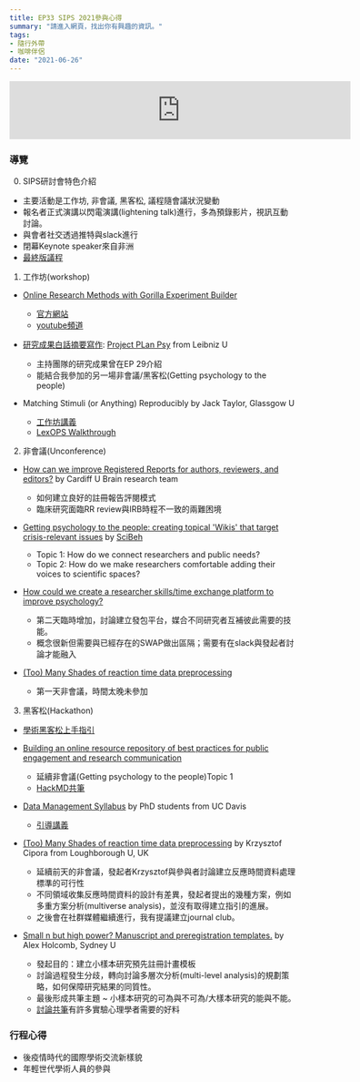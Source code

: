 ```yaml
---
title: EP33 SIPS 2021參與心得
summary: "請進入網頁，找出你有興趣的資訊。"
tags:
- 隨行外帶
- 咖啡伴侶
date: "2021-06-26"
---
```


<iframe src="https://anchor.fm/opensci-cafe/embed/episodes/EP33-SIPS-2021-e13fer5" height="102px" width="600px" frameborder="0" scrolling="no"></iframe>

### 導覽

0. SIPS研討會特色介紹
- 主要活動是工作坊, 非會議, 黑客松, 議程隨會議狀況變動
- 報名者正式演講以閃電演講(lightening talk)進行，多為預錄影片，視訊互動討論。
- 與會者社交透過推特與slack進行
- 閉幕Keynote speaker來自非洲
- [最終版議程](https://docs.google.com/spreadsheets/d/e/2PACX-1vROopMwSMXpaaCbSt66sYap6Xr7SODldqeZhoFZ_p10uQ7j65rcA5sPBUm4qY73nQ7pg82NhEwel2ry/pubhtml?urp=gmail_link#)

1. 工作坊(workshop) 
- [Online Research Methods with Gorilla Experiment Builder](https://osf.io/euxp5)
    - [官方網站](https://gorilla.sc/)
    - [youtube頻道](https://www.youtube.com/channel/UCBot45mWWf-Va3PcWJJX67w/featured)

- [研究成果白話摘要寫作](https://osf.io/hvtxw/): [Project PLan Psy](https://leibniz-psychology.org/en/research/research-literacy/plan-psy/) from Leibniz U
    - 主持團隊的研究成果曾在EP 29介紹
    - 能結合我參加的另一場非會議/黑客松(Getting psychology to the people)

- Matching Stimuli (or Anything) Reproducibly by Jack Taylor, Glassgow U
    - [工作坊講義](https://jackedtaylor.github.io/SIPS2021/) 
    - [LexOPS Walkthrough](https://jackedtaylor.github.io/LexOPSdocs/) 


2. 非會議(Unconference)
- [How can we improve Registered Reports for authors, reviewers, and editors?](https://osf.io/qtj79/) by Cardiff U Brain research team
    - 如何建立良好的註冊報告評閱模式
    - 臨床研究面臨RR review與IRB時程不一致的兩難困境

- [Getting psychology to the people: creating topical 'Wikis' that target crisis-relevant issues](https://osf.io/vw84u/) by [SciBeh](https://www.scibeh.org/)
    - Topic 1: How do we connect researchers and public needs?
    - Topic 2: How do we make researchers comfortable adding their voices to scientific spaces?

- [How could we create a researcher skills/time exchange platform to improve psychology?](https://osf.io/cyexb/)
    - 第二天臨時增加，討論建立發包平台，媒合不同研究者互補彼此需要的技能。
    - 概念很新但需要與已經存在的SWAP做出區隔；需要有在slack與發起者討論才能融入

- [(Too) Many Shades of reaction time data preprocessing](https://osf.io/mnv7w/)
    - 第一天非會議，時間太晚未參加

3. 黑客松(Hackathon)

- [學術黑客松上手指引](https://www.youtube.com/watch?v=f-YGUPMAFr4)

- [Building an online resource repository of best practices for public engagement and research communication](https://osf.io/5trsb/)
    - 延續非會議(Getting psychology to the people)Topic 1 
    - [HackMD共筆](https://hackmd.io/lGrIVleUTsOumHOw4AXEbg)

- [Data Management Syllabus](https://docs.google.com/document/d/1z15bL9cP84re6d4zdkO60q06lnknnN3xEktN7GnLFFQ/edit) by PhD students from UC Davis
    - [引導講義](https://docs.google.com/presentation/d/1nYKlD9ImoTOYE90YAq5bhmkFBoR0NYUPsltoqv7vlrg/edit?ts=6099d737#slide=id.gd6234eb4b7_0_373)

- [(Too) Many Shades of reaction time data preprocessing](https://osf.io/mnv7w/) by Krzysztof Cipora from Loughborough U, UK
    - 延續前天的非會議，發起者Krzysztof與參與者討論建立反應時間資料處理標準的可行性
    - 不同領域收集反應時間資料的設計有差異，發起者提出的幾種方案，例如多重方案分析(multiverse analysis)，並沒有取得建立指引的進展。
    - 之後會在社群媒體繼續進行，我有提議建立journal club。

- [Small n but high power? Manuscript and preregistration templates.](https://osf.io/jdmxs/) by Alex Holcomb, Sydney U
    - 發起目的：建立小樣本研究預先註冊計畫模板
    - 討論過程發生分歧，轉向討論多層次分析(multi-level analysis)的規劃策略，如何保障研究結果的同質性。
    - 最後形成共筆主題 ~ 小樣本研究的可為與不可為/大樣本研究的能與不能。
    - [討論共筆](https://docs.google.com/document/d/17gPt-rt4PWzjU0_gWbeTrDQy0w58yzgVRX8p_lhYFBc/edit)有許多實驗心理學者需要的好料


### 行程心得

- 後疫情時代的國際學術交流新樣貌
- 年輕世代學術人員的參與
